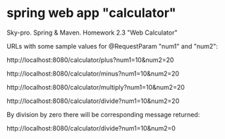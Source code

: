 # spring web app "calculator"
Sky-pro. Spring &amp; Maven. Homework 2.3 "Web Calculator"

URLs with some sample values for @RequestParam "num1" and "num2":

http://localhost:8080/calculator/plus?num1=10&num2=20

http://localhost:8080/calculator/minus?num1=10&num2=20

http://localhost:8080/calculator/multiply?num1=10&num2=20

http://localhost:8080/calculator/divide?num1=10&num2=20

By division by zero there will be corresponding message returned:

http://localhost:8080/calculator/divide?num1=10&num2=0
